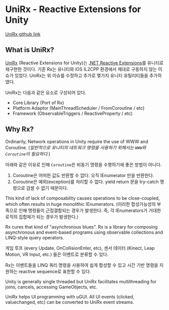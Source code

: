 # UniRx - Reactive Extensions for Unity 

[UniRx github link](https://github.com/neuecc/UniRx)

## What is UniRx?

[UniRx](https://github.com/neuecc/UniRx) (Reactive Extensions for Unity)는 [.NET Reactive Extensions](https://github.com/Reactive-Extensions/Rx.NET)를 유니티로 재구현한 것이다.
기존 Rx는 유니티와 iOS IL2CPP 환경에서 제대로 구동하지 않는 이슈가 있었다.
UniRx는 위 이슈를 수정하고 추가로 몇가지 유니티 유틸리티들을 추가하였다.

UniRx는 다음과 같은 요소로 구성되어 있다.
- Core Library (Port of Rx)
- Platform Adaptor (MainThreadScheduler / FromCoroutine / etc)
- Framework (ObservableTriggers / ReactiveProperty / etc)

## Why Rx?

Ordinarily, Network operations in Unity require the use of WWW and Coroutine. (*일반적으로 유니티의 네트워크 명령을 사용하기 위해서는 `WWW`와 `Coroutine`이 필요하다.*)

아래와 같은 이유로 인해 `Coroutine`은 비동기 명령을 수행하기에 좋은 방법이 아니다.

1. Coroutine은 어떠한 값도 반환할 수 없다. 오직 IEnumerator 만을 반환한다.
2. Coroutine은 예외(exception)를 처리할 수 없다. yield return 문을 try-catch 명령으로 감쌀 수 없기 때문이다.

This kind of lack of composability causes operations to be close-coupled, which often results in huge monolithic IEnumerators. (이러한 합성가능성의 부족으로 인해 명령들이 근접결합되는 경우가 발생한다. 즉, 각 IEnumerators가 거대한 로직의 집합체가 되는 경우가 발생한다.)

Rx cures that kind of "asynchronous blues". Rx is a library for composing asynchronous and event-based programs using observable collections and LINQ-style query operators.

게임 루프 (every Update, OnCollisionEnter, etc), 센서 데이터 (Kinect, Leap Motion, VR Input, etc.) 들은 이벤트로 분류할 수 있다.

Rx는 이벤트들을 LINQ 쿼리 명령을 사용하여 쉽게 합성할 수 있고 시간 기반 명령을 지원하는 reactive sequence로 표한할 수 있다.

Unity is generally single threaded but UniRx facilitates multithreading for joins, cancels, accessing GameObjects, etc.

UniRx helps UI programming with uGUI. All UI events (clicked, valuechanged, etc) can be converted to UniRx event streams.
